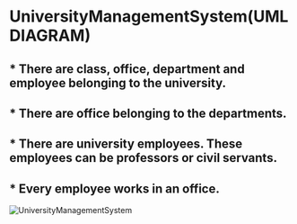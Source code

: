 # UniversityManagementSystem(UML DIAGRAM)
## * There are class, office, department and employee belonging to the university.
## * There are office belonging to the departments.
## * There are university employees. These employees can be professors or civil servants.
## * Every employee works in an office.

![UniversityManagementSystem](https://user-images.githubusercontent.com/100076932/166159674-18760d23-31b7-415e-af93-352ab9400624.png)